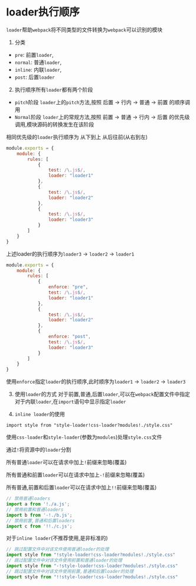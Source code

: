 <h1>loader执行顺序</h1>

`loader`帮助`webpack`将不同类型的文件转换为`webpack`可以识别的模块

1. 分类

* `pre`: 前置`loader`,
* `normal`: 普通`loader`,
* `inline`: 内联`loader`,
* `post`: 后置`loader`

2. 执行顺序所有`loader`都有两个阶段
* `pitch`阶段
`loader`上的`pitch`方法,按照 后置 -> 行内 -> 普通 -> 前置 的顺序调用
* `Normal`阶段
`loader`上的常规方法,按照 前置 -> 普通 -> 行内 -> 后置 的优先级调用,模块源码的转换发生在该阶段

相同优先级的`loader`执行顺序为 从下到上 从后往前(从右到左)

```javascript title="webpack.config.js"
module.exports = {
    module: {
        rules: [
            {
                test: /\.js$/,
                loader: "loader1"
            },
            {
                test: /\.js$/,
                loader: "loader2"
            },
            {
                test: /\.js$/,
                loader: "loader3"
            }
        ]
    }
}
```
上述loader的执行顺序为`loader3` -> `loader2` -> `loader1`
```javascript title="webpack.config.js"
module.exports = {
    module: {
        rules: [
            {
                enforce: "pre",
                test: /\.js$/,
                loader: "loader1"
            },
            {
                test: /\.js$/,
                loader: "loader2"
            },
            {
                enforce: "post",
                test: /\.js$/,
                loader: "loader3"
            }
        ]
    }
}
```
使用`enforce`指定`loader`的执行顺序,此时顺序为`loader1` -> `loader2` -> `loader3`

3. 使用`loader`的方式
对于前置,普通,后置`loader`,可以在`webpack`配置文件中指定
对于内联`loader`,在`import`语句中显示指定`loader`

4. `inline loader`的使用

`import style from "style-loader!css-loader?modules!./style.css"`

使用`css-loader`和`style-loader`(参数为`modules`)处理`style.css`文件

通过`!`将资源中的`loader`分割

所有普通`loader`可以在请求中加上`!`前缀来忽略(覆盖)

所有普通和前置`loader`可以在请求中加上`-!`前缀来忽略(覆盖)

所有普通,前置和后置`loader`可以在请求中加上`!!`前缀来忽略(覆盖)

```javascript title="main.js"
// 禁用普通loaders
import a from '!./a.js';
// 禁用前置和普通loaders
import b from '-!./b.js';
// 禁用前置,普通和后置loaders
import c from '!!./c.js';
```
对于`inline loader`(不推荐使用,是非标准的)
```javascript
// 跳过配置文件中对该文件使用普通loader的处理
import style from "!style-loader!css-loader?modules!./style.css"
// 跳过配置文件中对该文件使用前置和普通loader的处理
import style from "-!style-loader!css-loader?modules!./style.css"
// 跳过配置文件中对该文件使用前置,普通和后置loader的处理
import style from "!!style-loader!css-loader?modules!./style.css"
```